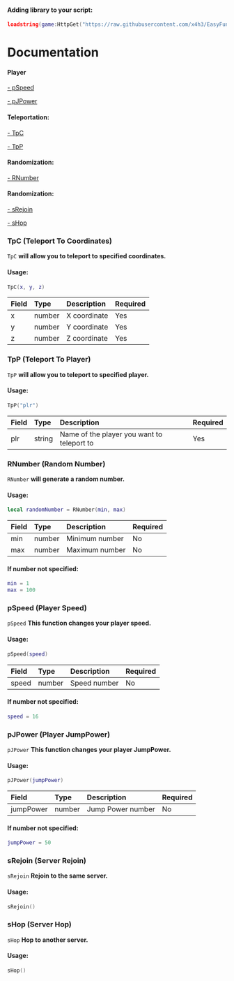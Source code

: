#### Adding library to your script:
```lua
loadstring(game:HttpGet("https://raw.githubusercontent.com/x4h3/EasyFunctionsLib/main/library.lua"))()
```

# Documentation
#### Player
[- pSpeed](https://github.com/x4h3/EasyFunctionsLib/tree/main#pspeed-player-speed)

[- pJPower](https://github.com/x4h3/EasyFunctionsLib/tree/main#pjpower-player-jumppower)

#### Teleportation:
[- TpC](https://github.com/x4h3/EasyFunctionsLib/tree/main#tpc-teleport-to-coordinates)

[- TpP](https://github.com/x4h3/EasyFunctionsLib/tree/main#tpp-teleport-to-player)

#### Randomization:
[- RNumber](https://github.com/x4h3/EasyFunctionsLib/tree/main#rnumber-random-number)

#### Randomization:
[- sRejoin](https://github.com/x4h3/EasyFunctionsLib#srejoin-server-rejoin)

[- sHop](https://github.com/x4h3/EasyFunctionsLib#shop-server-hop)

### TpC (Teleport To Coordinates)
`TpC` **will allow you to teleport to specified coordinates.**

#### Usage:
```lua
TpC(x, y, z)
```

| Field | Type | Description | Required
| :-------- | :------- | :------- | :------- |
| x | number | X coordinate | Yes |
| y | number | Y coordinate | Yes |
| z | number | Z coordinate | Yes |

### TpP (Teleport To Player)
`TpP` **will allow you to teleport to specified player.**

#### Usage:
```lua
TpP("plr")
```

| Field | Type | Description | Required
| :-------- | :------- | :------- | :------- |
| plr | string | Name of the player you want to teleport to | Yes |

### RNumber (Random Number)
`RNumber` **will generate a random number.**

#### Usage:
```lua
local randomNumber = RNumber(min, max)
```

| Field | Type | Description | Required
| :-------- | :------- | :------- | :------- |
| min | number | Minimum number | No |
| max | number | Maximum number | No |

#### If number not specified:
```lua
min = 1
max = 100
```

### pSpeed (Player Speed)
`pSpeed` **This function changes your player speed.**

#### Usage:
```lua
pSpeed(speed)
```

| Field | Type | Description | Required
| :-------- | :------- | :------- | :------- |
| speed | number | Speed number | No |

#### If number not specified:
```lua
speed = 16
```

### pJPower (Player JumpPower)
`pJPower` **This function changes your player JumpPower.**

#### Usage:
```lua
pJPower(jumpPower)
```

| Field | Type | Description | Required
| :-------- | :------- | :------- | :------- |
| jumpPower | number | Jump Power number | No |

#### If number not specified:
```lua
jumpPower = 50
```

### sRejoin (Server Rejoin)
`sRejoin` **Rejoin to the same server.**

#### Usage:
```lua
sRejoin()
```

### sHop (Server Hop)
`sHop` **Hop to another server.**

#### Usage:
```lua
sHop()
```
